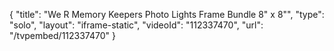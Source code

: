 {
    "title": "We R Memory Keepers Photo Lights Frame Bundle  8\" x 8\"",
    "type": "solo",
    "layout": "iframe-static",
    "videoId": "112337470",
    "url": "\/tvpembed\/112337470"
}